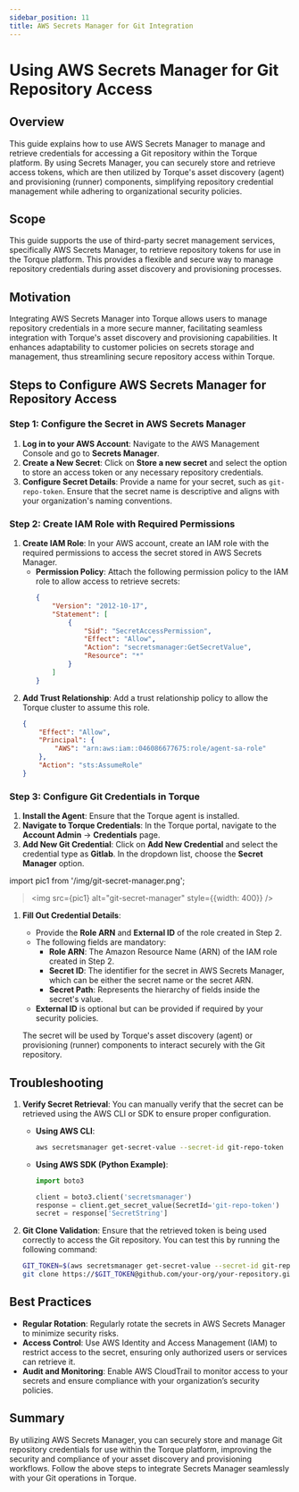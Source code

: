 ```yaml
---
sidebar_position: 11
title: AWS Secrets Manager for Git Integration
---
```


# Using AWS Secrets Manager for Git Repository Access

## Overview
This guide explains how to use AWS Secrets Manager to manage and retrieve credentials for accessing a Git repository within the Torque platform. By using Secrets Manager, you can securely store and retrieve access tokens, which are then utilized by Torque's asset discovery (agent) and provisioning (runner) components, simplifying repository credential management while adhering to organizational security policies.

## Scope
This guide supports the use of third-party secret management services, specifically AWS Secrets Manager, to retrieve repository tokens for use in the Torque platform. This provides a flexible and secure way to manage repository credentials during asset discovery and provisioning processes.

## Motivation
Integrating AWS Secrets Manager into Torque allows users to manage repository credentials in a more secure manner, facilitating seamless integration with Torque's asset discovery and provisioning capabilities. It enhances adaptability to customer policies on secrets storage and management, thus streamlining secure repository access within Torque.

## Steps to Configure AWS Secrets Manager for Repository Access

### Step 1: Configure the Secret in AWS Secrets Manager
1. **Log in to your AWS Account**: Navigate to the AWS Management Console and go to **Secrets Manager**.
2. **Create a New Secret**: Click on **Store a new secret** and select the option to store an access token or any necessary repository credentials.
3. **Configure Secret Details**: Provide a name for your secret, such as `git-repo-token`. Ensure that the secret name is descriptive and aligns with your organization's naming conventions.

### Step 2: Create IAM Role with Required Permissions
1. **Create IAM Role**: In your AWS account, create an IAM role with the required permissions to access the secret stored in AWS Secrets Manager.
   - **Permission Policy**: Attach the following permission policy to the IAM role to allow access to retrieve secrets:
     ```json
     {
         "Version": "2012-10-17",
         "Statement": [
             {
                 "Sid": "SecretAccessPermission",
                 "Effect": "Allow",
                 "Action": "secretsmanager:GetSecretValue",
                 "Resource": "*"
             }
         ]
     }
     ```
2. **Add Trust Relationship**: Add a trust relationship policy to allow the Torque cluster to assume this role.
   ```json
   {
       "Effect": "Allow",
       "Principal": {
           "AWS": "arn:aws:iam::046086677675:role/agent-sa-role"
       },
       "Action": "sts:AssumeRole"
   }
   ```

### Step 3: Configure Git Credentials in Torque
1. **Install the Agent**: Ensure that the Torque agent is installed.
2. **Navigate to Torque Credentials**: In the Torque portal, navigate to the **Account Admin** -> **Credentials** page.
3. **Add New Git Credential**: Click on **Add New Credential** and select the credential type as **Gitlab**. In the dropdown list, choose the **Secret Manager** option.

import pic1 from '/img/git-secret-manager.png';

> <img src={pic1} alt="git-secret-manager" style={{width: 400}} />
  
    

1. **Fill Out Credential Details**:
   - Provide the **Role ARN** and **External ID** of the role created in Step 2.
   - The following fields are mandatory:
     - **Role ARN**: The Amazon Resource Name (ARN) of the IAM role created in Step 2.
     - **Secret ID**: The identifier for the secret in AWS Secrets Manager, which can be either the secret name or the secret ARN.
     - **Secret Path**: Represents the hierarchy of fields inside the secret's value.
   - **External ID** is optional but can be provided if required by your security policies.

   The secret will be used by Torque's asset discovery (agent) or provisioning (runner) components to interact securely with the Git repository.

## Troubleshooting
1. **Verify Secret Retrieval**: You can manually verify that the secret can be retrieved using the AWS CLI or SDK to ensure proper configuration.
   - **Using AWS CLI**:
     ```sh
     aws secretsmanager get-secret-value --secret-id git-repo-token
     ```
   - **Using AWS SDK (Python Example)**:
     ```python
     import boto3

     client = boto3.client('secretsmanager')
     response = client.get_secret_value(SecretId='git-repo-token')
     secret = response['SecretString']
     ```

2. **Git Clone Validation**: Ensure that the retrieved token is being used correctly to access the Git repository. You can test this by running the following command:
   ```sh
   GIT_TOKEN=$(aws secretsmanager get-secret-value --secret-id git-repo-token --query SecretString --output text)
   git clone https://$GIT_TOKEN@github.com/your-org/your-repository.git
   ```

## Best Practices
- **Regular Rotation**: Regularly rotate the secrets in AWS Secrets Manager to minimize security risks.
- **Access Control**: Use AWS Identity and Access Management (IAM) to restrict access to the secret, ensuring only authorized users or services can retrieve it.
- **Audit and Monitoring**: Enable AWS CloudTrail to monitor access to your secrets and ensure compliance with your organization’s security policies.

## Summary
By utilizing AWS Secrets Manager, you can securely store and manage Git repository credentials for use within the Torque platform, improving the security and compliance of your asset discovery and provisioning workflows. Follow the above steps to integrate Secrets Manager seamlessly with your Git operations in Torque.

